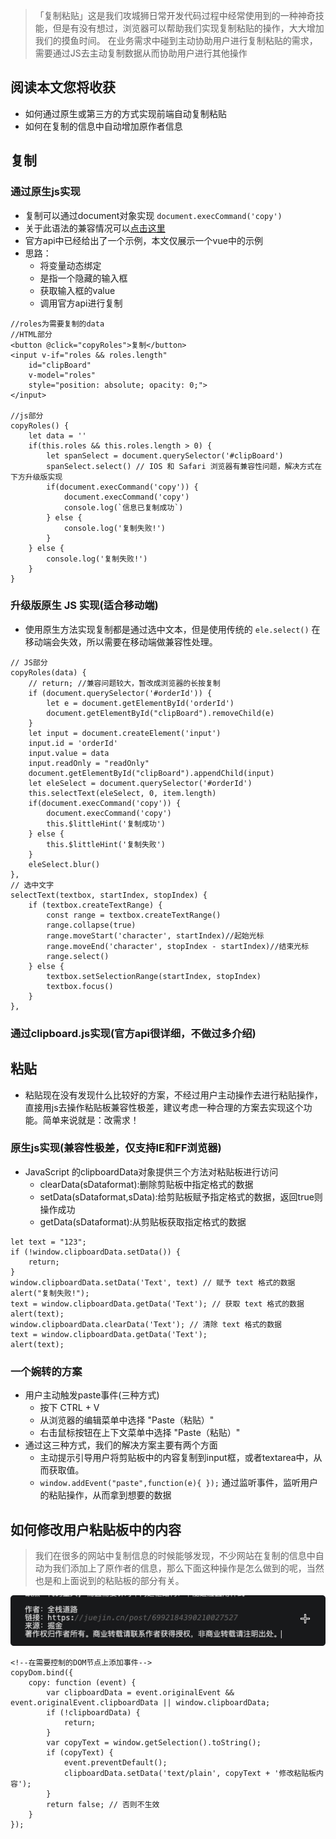 > 「复制粘贴」这是我们攻城狮日常开发代码过程中经常使用到的一种神奇技能，但是有没有想过，浏览器可以帮助我们实现复制粘贴的操作，大大增加我们的摸鱼时间。
> 在业务需求中碰到主动协助用户进行复制粘贴的需求，需要通过JS去主动复制数据从而协助用户进行其他操作

## 阅读本文您将收获
* 如何通过原生或第三方的方式实现前端自动复制粘贴
* 如何在复制的信息中自动增加原作者信息

## 复制
### 通过原生js实现
* 复制可以通过document对象实现 `document.execCommand('copy')`
* 关于此语法的兼容情况可以[点击这里](https://developer.mozilla.org/zh-CN/docs/Web/API/Document/execCommand)
* 官方api中已经给出了一个示例，本文仅展示一个vue中的示例
* 思路：
	* 将变量动态绑定
	* 是指一个隐藏的输入框
	* 获取输入框的value
	* 调用官方api进行复制
	
```
//roles为需要复制的data
//HTML部分
<button @click="copyRoles">复制</button>
<input v-if="roles && roles.length" 
	id="clipBoard" 
	v-model="roles" 
	style="position: absolute; opacity: 0;">
</input>

//js部分
copyRoles() {
	let data = ''
	if(this.roles && this.roles.length > 0) {
		let spanSelect = document.querySelector('#clipBoard')
		spanSelect.select() // IOS 和 Safari 浏览器有兼容性问题，解决方式在下方升级版实现
		if(document.execCommand('copy')) {
			document.execCommand('copy')
			console.log(`信息已复制成功`)
		} else {
			console.log('复制失败!')
		}
	} else {
		console.log('复制失败!')
	}
}
```

### 升级版原生 JS 实现(适合移动端)
* 使用原生方法实现复制都是通过选中文本，但是使用传统的 `ele.select()` 在移动端会失效，所以需要在移动端做兼容性处理。

```
// JS部分
copyRoles(data) {
    // return; //兼容问题较大，暂改成浏览器的长按复制
    if (document.querySelector('#orderId')) {
        let e = document.getElementById('orderId')
        document.getElementById("clipBoard").removeChild(e)
    }
    let input = document.createElement('input')
    input.id = 'orderId'
    input.value = data
    input.readOnly = "readOnly"
    document.getElementById("clipBoard").appendChild(input)
    let eleSelect = document.querySelector('#orderId')
    this.selectText(eleSelect, 0, item.length)
    if(document.execCommand('copy')) {
        document.execCommand('copy')
        this.$littleHint('复制成功')
    } else {
        this.$littleHint('复制失败')
    }
    eleSelect.blur()
},
// 选中文字
selectText(textbox, startIndex, stopIndex) {
    if (textbox.createTextRange) {
        const range = textbox.createTextRange()
        range.collapse(true)
        range.moveStart('character', startIndex)//起始光标
        range.moveEnd('character', stopIndex - startIndex)//结束光标
        range.select()
    } else {
        textbox.setSelectionRange(startIndex, stopIndex)
        textbox.focus()
    }
},
```


### 通过clipboard.js实现(官方api很详细，不做过多介绍)

## 粘贴
* 粘贴现在没有发现什么比较好的方案，不经过用户主动操作去进行粘贴操作，直接用js去操作粘贴板兼容性极差，建议考虑一种合理的方案去实现这个功能。简单来说就是：改需求！

### 原生js实现(兼容性极差，仅支持IE和FF浏览器)

* JavaScript 的clipboardData对象提供三个方法对粘贴板进行访问
	* clearData(sDataformat):删除剪贴板中指定格式的数据 
	* setData(sDataformat,sData):给剪贴板赋予指定格式的数据，返回true则操作成功 
	* getData(sDataformat):从剪贴板获取指定格式的数据
	
```
let text = "123"; 
if (!window.clipboardData.setData()) {
	return;
}
window.clipboardData.setData('Text', text) // 赋予 text 格式的数据 
alert("复制失败!"); 
text = window.clipboardData.getData('Text'); // 获取 text 格式的数据 
alert(text);
window.clipboardData.clearData('Text'); // 清除 text 格式的数据 
text = window.clipboardData.getData('Text'); 
alert(text); 
```
### 一个婉转的方案
* 用户主动触发paste事件(三种方式)
	* 按下 CTRL + V
	* 从浏览器的编辑菜单中选择 "Paste（粘贴）"
	* 右击鼠标按钮在上下文菜单中选择 "Paste（粘贴）"
* 通过这三种方式，我们的解决方案主要有两个方面
	* 主动提示引导用户将剪贴板中的内容复制到input框，或者textarea中，从而获取值。
	* `window.addEvent("paste",function(e){ });` 通过监听事件，监听用户的粘贴操作，从而拿到想要的数据

## 如何修改用户粘贴板中的内容
> 我们在很多的网站中复制信息的时候能够发现，不少网站在复制的信息中自动为我们添加上了原作者的信息，那么下面这种操作是怎么做到的呢，当然也是和上面说到的粘贴板的部分有关。

![](../images/copy&paste.png)

```
<!--在需要控制的DOM节点上添加事件-->
copyDom.bind({
    copy: function (event) {
        var clipboardData = event.originalEvent && event.originalEvent.clipboardData || window.clipboardData;
        if (!clipboardData) {
            return;
        }
        var copyText = window.getSelection().toString();
        if (copyText) {
            event.preventDefault();
            clipboardData.setData('text/plain', copyText + '修改粘贴板内容');
        }
        return false; // 否则不生效
    }
});
```